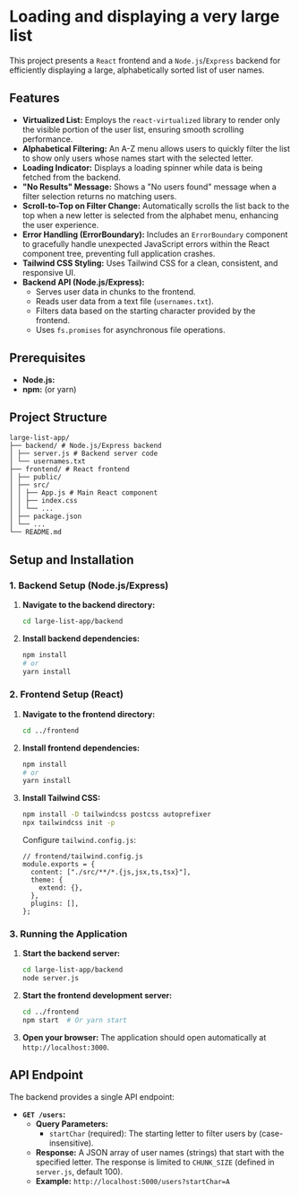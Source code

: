 # Loading and displaying a very large list

This project presents a `React` frontend and a `Node.js`/`Express` backend for efficiently displaying a large, alphabetically sorted list of user names.

## Features

*   **Virtualized List:** Employs the `react-virtualized` library to render only the visible portion of the user list, ensuring smooth scrolling performance.
*   **Alphabetical Filtering:** An A-Z menu allows users to quickly filter the list to show only users whose names start with the selected letter.
*   **Loading Indicator:**  Displays a loading spinner while data is being fetched from the backend.
*   **"No Results" Message:**  Shows a "No users found" message when a filter selection returns no matching users.
*   **Scroll-to-Top on Filter Change:** Automatically scrolls the list back to the top when a new letter is selected from the alphabet menu, enhancing the user experience.
*   **Error Handling (ErrorBoundary):** Includes an `ErrorBoundary` component to gracefully handle unexpected JavaScript errors within the React component tree, preventing full application crashes.
*   **Tailwind CSS Styling:** Uses Tailwind CSS for a clean, consistent, and responsive UI.
*   **Backend API (Node.js/Express):**
    *   Serves user data in chunks to the frontend.
    *   Reads user data from a text file (`usernames.txt`).
    *   Filters data based on the starting character provided by the frontend.
    *   Uses `fs.promises` for asynchronous file operations.


## Prerequisites

*   **Node.js:** 
*   **npm:** (or yarn)

## Project Structure
```
large-list-app/
├── backend/ # Node.js/Express backend
│ ├── server.js # Backend server code
│ └── usernames.txt
├── frontend/ # React frontend
│ ├── public/
│ ├── src/
│ │ ├── App.js # Main React component
│ │ ├── index.css
│ │ └── ...
│ ├── package.json
│ └── ...
└── README.md
```
## Setup and Installation

### 1. Backend Setup (Node.js/Express)

1.  **Navigate to the backend directory:**

    ```bash
    cd large-list-app/backend
    ```

2.  **Install backend dependencies:**

    ```bash
    npm install
    # or
    yarn install
    ```

### 2. Frontend Setup (React)

1.  **Navigate to the frontend directory:**

    ```bash
    cd ../frontend
    ```

2.  **Install frontend dependencies:**

    ```bash
    npm install
    # or
    yarn install
    ```
3.  **Install Tailwind CSS:**

    ```bash
    npm install -D tailwindcss postcss autoprefixer
    npx tailwindcss init -p
    ```
      Configure `tailwind.config.js`:
      ```
      // frontend/tailwind.config.js
      module.exports = {
        content: ["./src/**/*.{js,jsx,ts,tsx}"],
        theme: {
          extend: {},
        },
        plugins: [],
      };
      ```

### 3. Running the Application

1.  **Start the backend server:**

    ```bash
    cd large-list-app/backend
    node server.js
    ```

2.  **Start the frontend development server:**

    ```bash
    cd ../frontend
    npm start  # Or yarn start
    ```

3.  **Open your browser:** The application should open automatically at `http://localhost:3000`.

## API Endpoint

The backend provides a single API endpoint:

*   **`GET /users`:**
    *   **Query Parameters:**
        *   `startChar` (required): The starting letter to filter users by (case-insensitive).
    *   **Response:** A JSON array of user names (strings) that start with the specified letter.  The response is limited to `CHUNK_SIZE` (defined in `server.js`, default 100).
    *   **Example:** `http://localhost:5000/users?startChar=A`
